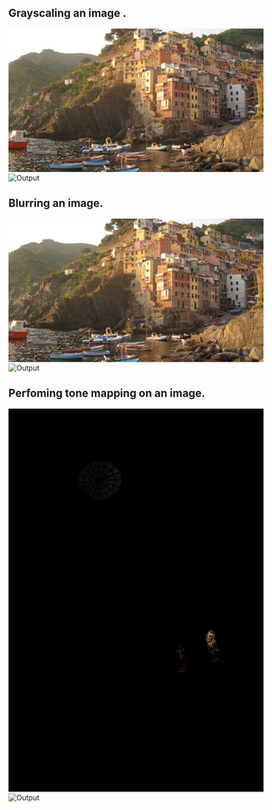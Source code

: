 
## Grayscaling an image .

![Input](./imgs/input_image1_2.jpg "Input") ![Output](output_image1.png "Output")

## Blurring an image.

![Input](./imgs/input_image1_2.jpg "Input") ![Output](output_image2.png "Output")

## Perfoming tone mapping on an image. 

![Input](./imgs/input_image3.png "Input") ![Output](output_image3.png "Output")